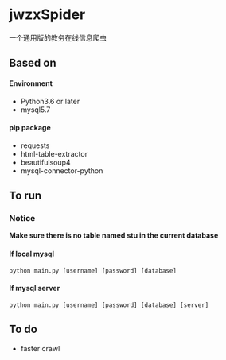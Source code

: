 # jwzxSpider
一个通用版的教务在线信息爬虫

## Based on

#### Environment

- Python3.6 or later
- mysql5.7

#### pip package

- requests
- html-table-extractor
- beautifulsoup4
- mysql-connector-python

## To run
### Notice

**Make sure there is no table named stu in the current database**

#### If local mysql

`python main.py [username] [password] [database]`

#### If mysql server

`python main.py [username] [password] [database] [server]`

## To do

- faster crawl